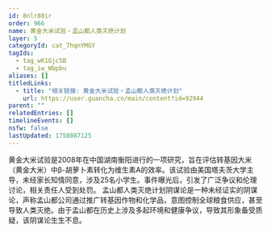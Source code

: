 ```yaml
---
id: 8nlr80ir
order: 966
name: 黄金大米试验・孟山都人类灭绝计划
layer: 5
categoryId: cat_7hqnYMGY
tagIds:
  - tag_wK1Gjc5B
  - tag_iw_Wbpbu
aliases: []
titledLinks:
  - title: "相关链接: 黄金大米试验・孟山都人类灭绝计划"
    url: https://user.guancha.cn/main/content?id=92944
parent: ""
relatedEntries: []
timelineEvents: []
nsfw: false
lastUpdated: 1758087125
---
```


黄金大米试验是2008年在中国湖南衡阳进行的一项研究，旨在评估转基因大米（黄金大米）中β-胡萝卜素转化为维生素A的效率。该试验由美国塔夫茨大学主导，未经家长知情同意，涉及25名小学生。事件曝光后，引发了广泛争议和伦理讨论，相关责任人受到处罚。  孟山都人类灭绝计划阴谋论是一种未经证实的阴谋论，声称孟山都公司通过推广转基因作物和化学品，意图控制全球粮食供应，甚至导致人类灭绝。由于孟山都在历史上涉及多起环境和健康争议，导致其形象备受质疑，该阴谋论生生不息。